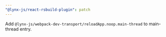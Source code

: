 ```yaml
---
"@lynx-js/react-rsbuild-plugin": patch
---
```


Add `@lynx-js/webpack-dev-transport/reloadApp.noop.main-thread` to main-thread entry.
